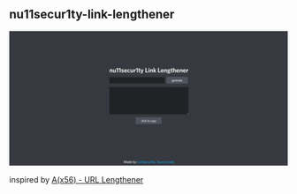 ## nu11secur1ty-link-lengthener

![](https://github.com/nu11secur1ty/nu11secur1ty-link-lengthener/blob/main/docs/preview.png)

inspired by [A(x56) - URL Lengthener](https://aaaaaaaaaaaaaaaaaaaaaaaaaaaaaaaaaaaaaaaaaaaaaaaaaaaaaaaa.com/)
